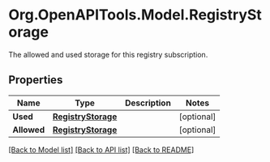 # Org.OpenAPITools.Model.RegistryStorage
The allowed and used storage for this registry subscription.

## Properties

Name | Type | Description | Notes
------------ | ------------- | ------------- | -------------
**Used** | [**RegistryStorage**](RegistryStorage.md) |  | [optional] 
**Allowed** | [**RegistryStorage**](RegistryStorage.md) |  | [optional] 

[[Back to Model list]](../README.md#documentation-for-models) [[Back to API list]](../README.md#documentation-for-api-endpoints) [[Back to README]](../README.md)

